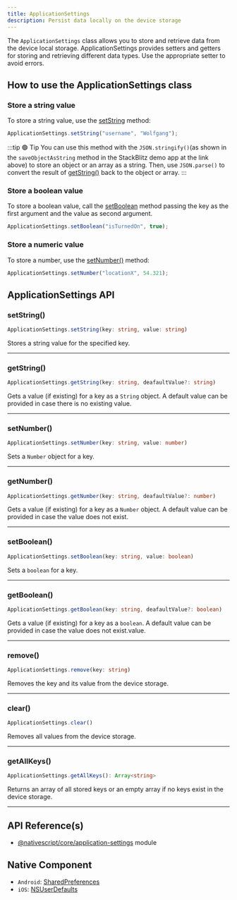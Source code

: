 ```yaml
---
title: ApplicationSettings
description: Persist data locally on the device storage
---
```


The `ApplicationSettings` class allows you to store and retrieve data from the device local storage. ApplicationSettings provides setters and getters for storing and retrieving different data types. Use the appropriate setter to avoid errors.

## How to use the ApplicationSettings class

<!-- https://stackblitz.com/edit/nativescript-stackblitz-templates-5ns4cv?file=app/main-view-model.ts -->

### Store a string value

To store a string value, use the [setString](#setstring)  method:

```ts
ApplicationSettings.setString("username", "Wolfgang");
```
:::tip :green_circle: Tip
You can use this method with the `JSON.stringify()`(as shown in the `saveObjectAsString` method in the StackBlitz demo app at the link above) to store an object or an array as a string. Then, use `JSON.parse()` to convert the result of [getString()](#getstring) back to the object or array.
:::

### Store a boolean value

To store a boolean value, call the [setBoolean](#setboolean) method passing the key as the first argument and the value as second argument.

```ts
ApplicationSettings.setBoolean("isTurnedOn", true);
```

### Store a numeric value

To store a number, use the [setNumber()](#setnumber) method:

```ts
ApplicationSettings.setNumber("locationX", 54.321);
```

## ApplicationSettings API

### setString()

```ts
ApplicationSettings.setString(key: string, value: string)
```

Stores a string value for the specified key.

---

### getString()

```ts
ApplicationSettings.getString(key: string, deafaultValue?: string)
```

Gets a value (if existing) for a key as a `String` object. A default value can be provided in case there is no existing value.

---

### setNumber()

```ts
ApplicationSettings.setNumber(key: string, value: number)
```

Sets a `Number` object for a key.

---

### getNumber()

```ts
ApplicationSettings.getNumber(key: string, deafaultValue?: number)
```

Gets a value (if existing) for a key as a `Number` object. A default value can be provided in case the value does not exist.

---

### setBoolean()

```ts
ApplicationSettings.setBoolean(key: string, value: boolean)
```

Sets a `boolean` for a key.

---

### getBoolean()

```ts
ApplicationSettings.getBoolean(key: string, deafaultValue?: boolean)
```

Gets a value (if existing) for a key as a `boolean`.  A default value can be provided in case the value does not exist.value.

---

### remove()

```ts
ApplicationSettings.remove(key: string)
```

Removes the key and its value from the device storage.

---

### clear()

```ts
ApplicationSettings.clear()
```

Removes all values from the device storage.

---

### getAllKeys()

```ts
ApplicationSettings.getAllKeys(): Array<string>
```
Returns an array of all stored keys or an empty array if no keys exist in the device storage.

---


## API Reference(s)
- [@nativescript/core/application-settings](https://docs.nativescript.org/api-reference/modules#applicationsettings) module

## Native Component
- `Android`: [SharedPreferences](https://developer.android.com/reference/android/content/SharedPreferences)
- `iOS`: [NSUserDefaults](https://developer.apple.com/documentation/foundation/nsuserdefaults)
